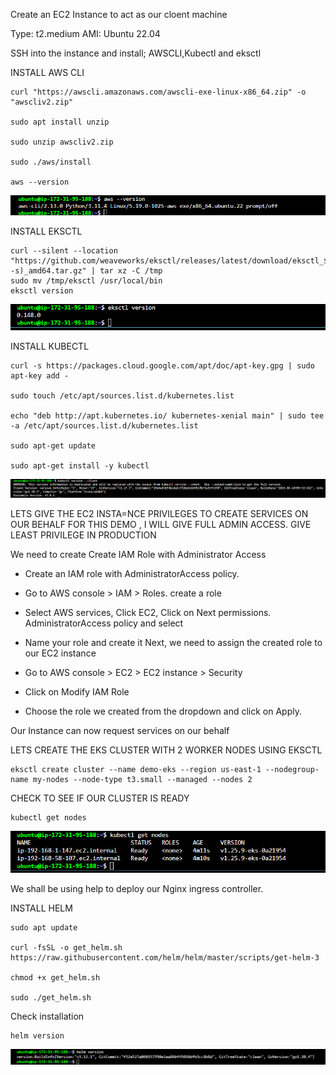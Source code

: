 Create an EC2 Instance to act as our cloent machine

Type: t2.medium
AMI: Ubuntu 22.04

SSH into the instance and install;
AWSCLI,Kubectl and eksctl

INSTALL AWS CLI
```
curl "https://awscli.amazonaws.com/awscli-exe-linux-x86_64.zip" -o "awscliv2.zip" 

sudo apt install unzip

sudo unzip awscliv2.zip  

sudo ./aws/install

aws --version
```
![awscli](./images/awscli.png)


INSTALL EKSCTL

```
curl --silent --location "https://github.com/weaveworks/eksctl/releases/latest/download/eksctl_$(uname -s)_amd64.tar.gz" | tar xz -C /tmp
sudo mv /tmp/eksctl /usr/local/bin
eksctl version
```
![eksctl](./images/eksctl.png)

INSTALL KUBECTL
```
curl -s https://packages.cloud.google.com/apt/doc/apt-key.gpg | sudo apt-key add -

sudo touch /etc/apt/sources.list.d/kubernetes.list

echo "deb http://apt.kubernetes.io/ kubernetes-xenial main" | sudo tee -a /etc/apt/sources.list.d/kubernetes.list

sudo apt-get update

sudo apt-get install -y kubectl

```
![kubectl](./images/kubectl.png)

LETS GIVE THE EC2 INSTA=NCE PRIVILEGES TO CREATE SERVICES ON OUR BEHALF
FOR THIS DEMO , I WILL GIVE FULL ADMIN ACCESS. GIVE LEAST PRIVILEGE IN PRODUCTION

We need to create Create IAM Role with Administrator Access
- Create an IAM role with AdministratorAccess policy.
- Go to AWS console > IAM > Roles. create a role
- Select AWS services, Click EC2, Click on Next permissions. AdministratorAccess policy and select
- Name your role and create it
Next, we need to assign the created role to our EC2 instance
- Go to AWS console > EC2 > EC2 instance > Security

- Click on Modify IAM Role

- Choose the role we created from the dropdown and click on Apply.

Our Instance can now request services on our behalf


LETS CREATE THE EKS CLUSTER WITH 2 WORKER NODES USING EKSCTL



```
eksctl create cluster --name demo-eks --region us-east-1 --nodegroup-name my-nodes --node-type t3.small --managed --nodes 2 
```
 CHECK TO SEE IF OUR CLUSTER IS READY

 ```
 kubectl get nodes
 ```
 ![kubectl get nodes](./images/kubectlgetnodesdefault.png)


We shall be using help to deploy our Nginx ingress controller.

INSTALL HELM

```
sudo apt update

curl -fsSL -o get_helm.sh https://raw.githubusercontent.com/helm/helm/master/scripts/get-helm-3

chmod +x get_helm.sh

sudo ./get_helm.sh
```
Check installation
```
helm version
```

![helm version](./images/helminstall.png)

